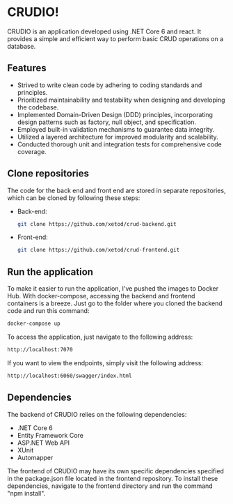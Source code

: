 # CRUDIO!

CRUDIO is an application developed using .NET Core 6 and react. It provides a simple and efficient way to perform basic CRUD operations on a database.

## Features

- Strived to write clean code by adhering to coding standards and principles.
- Prioritized maintainability and testability when designing and developing the codebase.
- Implemented Domain-Driven Design (DDD) principles, incorporating design patterns such as factory, null object, and specification.
- Employed built-in validation mechanisms to guarantee data integrity.
- Utilized a layered architecture for improved modularity and scalability.
- Conducted thorough unit and integration tests for comprehensive code coverage.

## Clone repositories
The code for the back end and front end are stored in separate repositories, which can be cloned by following these steps:

- Back-end:
    ```sh
    git clone https://github.com/xetod/crud-backend.git
    ```
- Front-end:
    ```sh
    git clone https://github.com/xetod/crud-frontend.git
    ```

## Run the application
To make it easier to run the application, I've pushed the images to Docker Hub. With docker-compose, accessing the backend and frontend containers is a breeze. Just go to the folder where you cloned the backend code and run this command:

```sh
docker-compose up
```

To access the application, just navigate to the following address:
```sh
http://localhost:7070
```
If you want to view the endpoints, simply visit the following address:
```sh
http://localhost:6060/swagger/index.html
```
## Dependencies
The backend of CRUDIO relies on the following dependencies:

- .NET Core 6
- Entity Framework Core
- ASP.NET Web API
- XUnit
- Automapper

The frontend of CRUDIO may have its own specific dependencies specified in the package.json file located in the frontend repository. To install these dependencies, navigate to the frontend directory and run the command "npm install".
